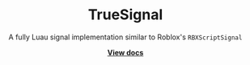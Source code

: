 <div align="center">
	<h1>TrueSignal</h1>
	<p>A fully Luau signal implementation similar to Roblox's <code>RBXScriptSignal</code></p>
	<a href="https://revvy02.github.io/TrueSignal"><strong>View docs</strong></a>
</div>
<!--moonwave-hide-before-this-line-->